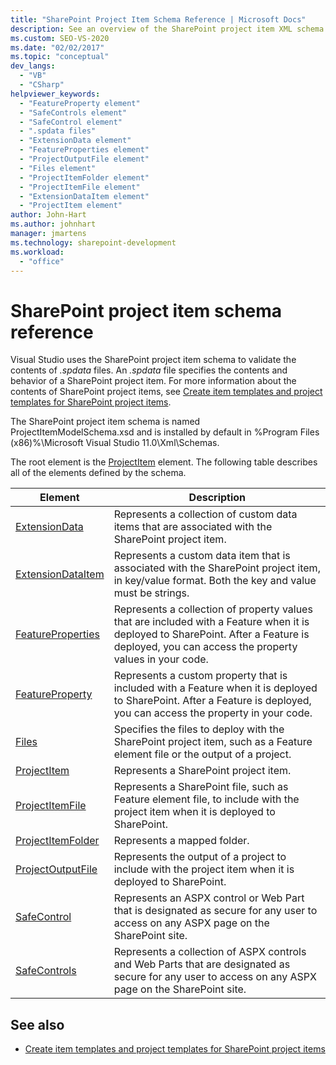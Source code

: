 ```yaml
---
title: "SharePoint Project Item Schema Reference | Microsoft Docs"
description: See an overview of the SharePoint project item XML schema reference (ProjectItemModelSchema.xsd), which is used to validate the contents of .spdata files.
ms.custom: SEO-VS-2020
ms.date: "02/02/2017"
ms.topic: "conceptual"
dev_langs:
  - "VB"
  - "CSharp"
helpviewer_keywords:
  - "FeatureProperty element"
  - "SafeControls element"
  - "SafeControl element"
  - ".spdata files"
  - "ExtensionData element"
  - "FeatureProperties element"
  - "ProjectOutputFile element"
  - "Files element"
  - "ProjectItemFolder element"
  - "ProjectItemFile element"
  - "ExtensionDataItem element"
  - "ProjectItem element"
author: John-Hart
ms.author: johnhart
manager: jmartens
ms.technology: sharepoint-development
ms.workload:
  - "office"
---
```

# SharePoint project item schema reference
  Visual Studio uses the SharePoint project item schema to validate the contents of *.spdata* files. An *.spdata* file specifies the contents and behavior of a SharePoint project item. For more information about the contents of SharePoint project items, see [Create item templates and project templates for SharePoint project items](../sharepoint/creating-item-templates-and-project-templates-for-sharepoint-project-items.md).

 The SharePoint project item schema is named ProjectItemModelSchema.xsd and is installed by default in %Program Files (x86)%\Microsoft Visual Studio 11.0\Xml\Schemas.

 The root element is the [ProjectItem](../sharepoint/projectitem-element.md) element. The following table describes all of the elements defined by the schema.

|Element|Description|
|-------------|-----------------|
|[ExtensionData](../sharepoint/extensiondata-element.md)|Represents a collection of custom data items that are associated with the SharePoint project item.|
|[ExtensionDataItem](../sharepoint/extensiondataitem-element.md)|Represents a custom data item that is associated with the SharePoint project item, in key/value format. Both the key and value must be strings.|
|[FeatureProperties](../sharepoint/featureproperties-element.md)|Represents a collection of property values that are included with a Feature when it is deployed to SharePoint. After a Feature is deployed, you can access the property values in your code.|
|[FeatureProperty](../sharepoint/featureproperty-element.md)|Represents a custom property that is included with a Feature when it is deployed to SharePoint. After a Feature is deployed, you can access the property in your code.|
|[Files](../sharepoint/files-element.md)|Specifies the files to deploy with the SharePoint project item, such as a Feature element file or the output of a project.|
|[ProjectItem](../sharepoint/projectitem-element.md)|Represents a SharePoint project item.|
|[ProjectItemFile](../sharepoint/projectitemfile-element.md)|Represents a SharePoint file, such as Feature element file, to include with the project item when it is deployed to SharePoint.|
|[ProjectItemFolder](../sharepoint/projectitemfolder-element.md)|Represents a mapped folder.|
|[ProjectOutputFile](../sharepoint/projectoutputfile-element.md)|Represents the output of a project to include with the project item when it is deployed to SharePoint.|
|[SafeControl](../sharepoint/safecontrol-element.md)|Represents an ASPX control or Web Part that is designated as secure for any user to access on any ASPX page on the SharePoint site.|
|[SafeControls](../sharepoint/safecontrols-element.md)|Represents a collection of ASPX controls and Web Parts that are designated as secure for any user to access on any ASPX page on the SharePoint site.|

## See also
- [Create item templates and project templates for SharePoint project items](../sharepoint/creating-item-templates-and-project-templates-for-sharepoint-project-items.md)
